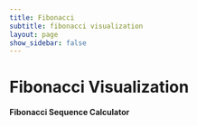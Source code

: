 ```yaml
---
title: Fibonacci
subtitle: fibonacci visualization
layout: page
show_sidebar: false
---
```


# Fibonacci Visualization

**Fibonacci Sequence Calculator**

<!--Fibonacci Create 2 additional methods to solve nth result in the Fibonacci Sequence. Build a frontend output to show results and analysis. Sample of Fibonacci Frontend-->